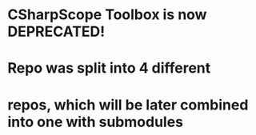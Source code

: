 # CSharpScope Toolbox is now DEPRECATED! 
# Repo was split into 4 different 
# repos, which will be later combined into one with submodules 
